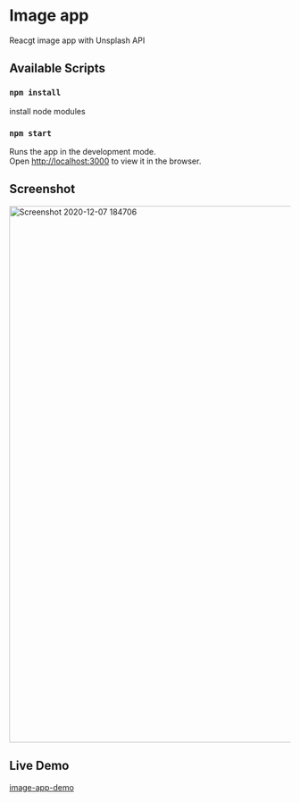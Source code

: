 # Image app 
Reacgt image app with Unsplash API

## Available Scripts

### `npm install`

install node modules

### `npm start`

Runs the app in the development mode.<br />
Open [http://localhost:3000](http://localhost:3000) to view it in the browser.


## Screenshot

<img width="960" alt="Screenshot 2020-12-07 184706" src="https://user-images.githubusercontent.com/72983747/101365916-caf59a80-38bd-11eb-9c45-5ce842e64cda.png">

## Live Demo

[image-app-demo](https://anarseferrov.github.io/image-app/)
